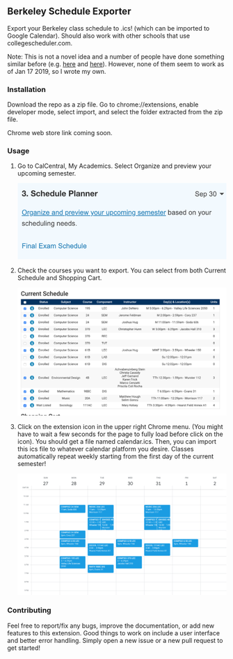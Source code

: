 ## Berkeley Schedule Exporter

Export your Berkeley class schedule to .ics! (which can be imported to Google Calendar). Should also work with other schools that use collegescheduler.com.

Note: This is not a novel idea and a number of people have done something similar before (e.g. [here](https://github.com/thisiscam/calcentral-schedule-to-ical) and [here](https://github.com/PranayJuneCS/CalScheduler)). However, none of them seem to work as of Jan 17 2019, so I wrote my own.

### Installation

Download the repo as a zip file. Go to chrome://extensions, enable developer mode, select import, and select the folder extracted from the zip file.

Chrome web store link coming soon.

### Usage

1. Go to CalCentral, My Academics. Select Organize and preview your upcoming semester.

   ![docs/usage-1.png](docs/usage-1.png)

2. Check the courses you want to export. You can select from both Current Schedule and Shopping Cart.

      ![docs/usage-2.png](docs/usage-2.png)

3. Click on the extension icon in the upper right Chrome menu. (You might have to wait a few seconds for the page to fully load before click on the icon). You should get a file named calendar.ics. Then, you can import this ics file to whatever calendar platform you desire. Classes automatically repeat weekly starting from the first day of the current semester!

      ![docs/usage-3.png](docs/usage-3.png)

### Contributing

Feel free to report/fix any bugs, improve the documentation, or add new features to this extension. Good things to work on include a user interface and better error handling. Simply open a new issue or a new pull request to get started!